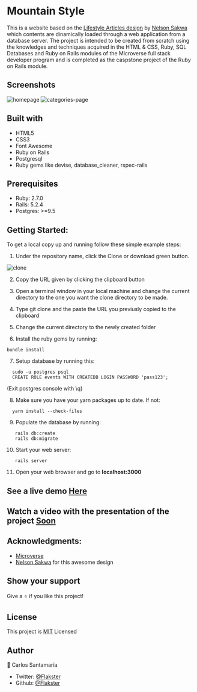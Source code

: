 # Mountain Style

This is a website based on the [Lifestyle Articles design](https://www.notion.so/Lifestyle-articles-b82a5f10122b4cec924cd5d4a6cf7561) by [Nelson Sakwa](https://www.behance.net/gallery/14554909/liFEsTlye-Mobile-version) which contents are dinamically loaded through a web application from a database server. The project is intended to be created from scratch using the knowledges and techniques acquired in the HTML & CSS, Ruby, SQL Databases and Ruby on Rails modules of the Microverse full stack developer program and is completed as the caspstone project of the Ruby on Rails module.

## Screenshots
![homepage](https://user-images.githubusercontent.com/53324035/84939513-10ba6e80-b0a4-11ea-9580-60b53c1cf8c9.png)
![categories-page](https://user-images.githubusercontent.com/53324035/84939582-2af44c80-b0a4-11ea-8d27-6c8609c21433.png)

## Built with

  * HTML5
  * CSS3
  * Font Awesome
  * Ruby on Rails
  * Postgresql
  * Ruby gems like devise, database_cleaner, rspec-rails
  
## Prerequisites

  * Ruby: 2.7.0
  * Rails: 5.2.4
  * Postgres: >=9.5

## Getting Started:

To get a local copy up and running follow these simple example steps:

1. Under the repository name, click the Clone or download green button.

![clone](https://user-images.githubusercontent.com/53324035/73660989-4451aa80-4667-11ea-8a89-176f89d6548a.png)

2. Copy the URL given by clicking the clipboard button

3. Open a terminal window in your local machine and change the current directory to the one you
   want the clone directory to be made.

4. Type  git clone and the paste the URL you previusly copied to the clipboard

5. Change the current directory to the newly created folder

6. Install the ruby gems by running:

```
bundle install
```

7. Setup database by running this:

```
  sudo -u postgres psql
  CREATE ROLE events WITH CREATEDB LOGIN PASSWORD 'pass123';
```
  (Exit postgres console with \q)
  
8. Make sure you have your yarn packages up to date. If not:
```
  yarn install --check-files
```
9. Populate the database by running:
```
   rails db:create
   rails db:migrate
```
10. Start your web server:
```
   rails server
```
11. Open your web browser and go to **localhost:3000**

## See a live demo [Here](https://mountain-blog2.herokuapp.com/)

## Watch a video with the presentation of the project [Soon](#)


## Acknowledgments:

 * [Microverse](http://microverse.org)
 * [Nelson Sakwa](https://www.behance.net/sakwadesignstudio) for this awesome design
 
## Show your support
Give a ⭐️ if you like this project!
 
## License
This project is [MIT](https://github.com/Flakster/Mountain-Style/blob/blog/LICENSE) Licensed

## Author
👤 Carlos Santamaría

* Twitter: [@Flakster ](https://twitter.com/Flakster )
* Github: [@Flakster](https://github.com/Flakster)
